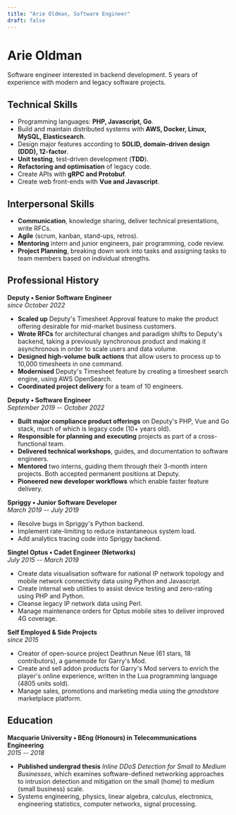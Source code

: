 ```yaml
---
title: "Arie Oldman, Software Engineer"
draft: false
---
```


<style>
  #post-header {
    display: none !important;
  }

  @media screen {
    .show-on-print {
      display: none;
    }
  }

  @media print {
    header, footer, nav#banner { display: none !important; }
    body {
      color: black !important;
    }

    p {
      line-height: 1.2 !important;
    }

    .hide-on-print {
      display: none;
    }

    main#content p {
        color: black !important;
    }
  }
</style>

# Arie Oldman

<p class="show-on-print">Sydney, Australia • +61 432 934 970 • arie.oldman@vhs7.tv</p>

Software engineer interested in backend development. 5 years of experience with modern and legacy software projects.

## Technical Skills

* Programming languages: **PHP, Javascript, Go**.
* Build and maintain distributed systems with **AWS, Docker, Linux, MySQL, Elasticsearch**.
* Design major features according to **SOLID, domain-driven design (DDD), 12-factor**.
* **Unit testing**, test-driven development (**TDD**).
* **Refactoring and optimisation** of legacy code.
* Create APIs with **gRPC and Protobuf**.
* Create web front-ends with **Vue and Javascript**.

## Interpersonal Skills

* **Communication**, knowledge sharing, deliver technical presentations, write RFCs.
* **Agile** (scrum, kanban, stand-ups, retros).
* **Mentoring** intern and junior engineers, pair programming, code review.
* **Project Planning**, breaking down work into tasks and assigning tasks to team members based on individual strengths.

<!-- * Code review (frontend and backend). -->
<!-- * Documentation (guides, tutorials, references, READMEs) and RFCs. -->
<!-- * Professional feedback. -->

## Professional History

<!-- FOCUS ON KEYWORDS -->

**Deputy • Senior Software Engineer**<br/>_since October 2022_

* **Scaled up** Deputy's Timesheet Approval feature to make the product offering desirable for mid-market business customers.
* **Wrote RFCs** for architectural changes and paradigm shifts to Deputy's backend, taking a previously synchronous product and making it asynchronous in order to scale users and data volume.
* **Designed high-volume bulk actions** that allow users to process up to 10,000 timesheets in one command.
* **Modernised** Deputy's Timesheet feature by creating a timesheet search engine, using AWS OpenSearch.
* **Coordinated project delivery** for a team of 10 engineers.

**Deputy • Software Engineer**<br/>_September 2019 -- October 2022_

<!-- * **Pay Comparison**: -->
<!-- * **Enterprise Employee Profile**: -->
<!-- * **Agreed Hours**: -->
<!-- * **Export Aggregator**: -->
<!-- * **Precaf**: -->
<!-- * **Environment Variables Custom App**: -->

* **Built major compliance product offerings** on Deputy's PHP, Vue and Go stack, much of which is legacy code (10+ years old). <!-- enterprise profile, pay comparison, svc-compliance -->
* **Responsible for planning and executing** projects as part of a cross-functional team. <!-- export aggr, bunnings, enterprise profile, pay comparison -->
* **Delivered technical workshops**, guides, and documentation to software engineers.
* **Mentored** two interns, guiding them through their 3-month intern projects. Both accepted permanent positions at Deputy.
* **Pioneered new developer workflows** which enable faster feature delivery. <!-- precaf, common funcs, pay comparison scripts -->

**Spriggy • Junior Software Developer**<br/>_March 2019 -- July 2019_

* Resolve bugs in Spriggy's Python backend.
* Implement rate-limiting to reduce instantaneous system load.
* Add analytics tracing code into Spriggy backend.

**Singtel Optus • Cadet Engineer (Networks)**<br/>_July 2015 -- March 2019_

* Create data visualisation software for national IP network topology and mobile network connectivity data using Python and Javascript.
* Create internal web utilities to assist device testing and zero-rating using PHP and Python.
* Cleanse legacy IP network data using Perl.
* Manage maintenance orders for Optus mobile sites to deliver improved 4G coverage.

**Self Employed & Side Projects**<br/>_since 2015_

* Creator of open-source project Deathrun Neue (61 stars, 18 contributors), a gamemode for Garry's Mod.
* Create and sell addon products for Garry's Mod servers to enrich the player's online experience, written in the Lua programming language (4805 units sold).
* Manage sales, promotions and marketing media using the _gmodstore_ marketplace platform.

## Education

**Macquarie University • BEng (Honours) in Telecommunications Engineering**<br/>_2015 -- 2018_

* **Published undergrad thesis** _Inline DDoS Detection for Small to Medium Businesses_, which examines software-defined networking approaches to intrusion detection and mitigation on the small (home) to medium (small business) scale.
* Systems engineering, physics, linear algebra, calculus, electronics, engineering statistics, computer networks, signal processing.


